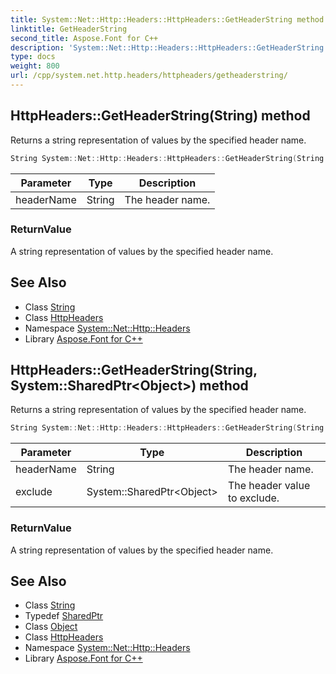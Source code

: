 ```yaml
---
title: System::Net::Http::Headers::HttpHeaders::GetHeaderString method
linktitle: GetHeaderString
second_title: Aspose.Font for C++
description: 'System::Net::Http::Headers::HttpHeaders::GetHeaderString method. Returns a string representation of values by the specified header name in C++.'
type: docs
weight: 800
url: /cpp/system.net.http.headers/httpheaders/getheaderstring/
---
```

## HttpHeaders::GetHeaderString(String) method


Returns a string representation of values by the specified header name.

```cpp
String System::Net::Http::Headers::HttpHeaders::GetHeaderString(String headerName)
```


| Parameter | Type | Description |
| --- | --- | --- |
| headerName | String | The header name. |

### ReturnValue

A string representation of values by the specified header name.

## See Also

* Class [String](../../../system/string/)
* Class [HttpHeaders](../)
* Namespace [System::Net::Http::Headers](../../)
* Library [Aspose.Font for C++](../../../)
## HttpHeaders::GetHeaderString(String, System::SharedPtr\<Object\>) method


Returns a string representation of values by the specified header name.

```cpp
String System::Net::Http::Headers::HttpHeaders::GetHeaderString(String headerName, System::SharedPtr<Object> exclude)
```


| Parameter | Type | Description |
| --- | --- | --- |
| headerName | String | The header name. |
| exclude | System::SharedPtr\<Object\> | The header value to exclude. |

### ReturnValue

A string representation of values by the specified header name.

## See Also

* Class [String](../../../system/string/)
* Typedef [SharedPtr](../../../system/sharedptr/)
* Class [Object](../../../system/object/)
* Class [HttpHeaders](../)
* Namespace [System::Net::Http::Headers](../../)
* Library [Aspose.Font for C++](../../../)
